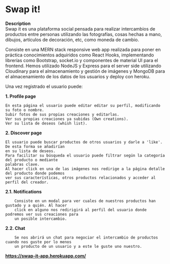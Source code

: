 # Swap it!

<b>Description</b><br/>
Swap it es una plataforma social pensada para realizar intercambios de productos entre personas utilizando las fotografías, cosas hechas a mano, dibujos, artículos de decoración, etc, como moneda de cambio.

Consiste en una MERN stack responsive web app realizada para poner en práctica conocimientos adquiridos como React Hooks, implementando librerías como Bootstrap, socket.io y componentes de material UI para el frontend.
Hemos utilizado NodeJS y Express para el server side utilizando Cloudinary para el almacenamiento y gestión de imágenes y 
MongoDB para el almacenamiento de los datos de los usuarios y deploy con heroku.

Una vez registrado el usuario puede:

<b>1. Profile page</b><br/>

    En esta página el usuario puede editar editar su perfil, modificando su foto o nombre.
    Subir fotos de sus propias creaciones y editarlas. 
    Ver sus propias creaciones ya subidas (Own creations).
    Ver su lista de deseos (whish list).

<b>2. Discover page</b><br/>

    El usuario puede buscar productos de otros usuarios y darle a 'like'. De esta forma se añadirían
    en su lista de deseos.
    Para facilitar su búsqueda el usuario puede filtrar según la categoría del producto o mediante 
    palabras clave.
    Al hacer click en una de las imágenes nos redirige a la página detalle del producto donde podemos 
    ver sus características, otros productos relacionados y acceder al perfil del creador.

   <b>2.1. Notifications</b><br/>

        Consiste en un modal para ver cuales de nuestros productos han gustado y a quién. Al hacer 
        click en alguno nos redirigirá al perfil del usuario donde podremos ver sus creaciones para
        un posible intercambio.

  <b>2.2. Chat</b>

        Se nos abrirá un chat para negociar el intercambio de productos cuando nos guste por lo menos 
        un producto de un usuario y a este le guste uno nuestro.
    

<b>https://swap-it-app.herokuapp.com/</b>
    


